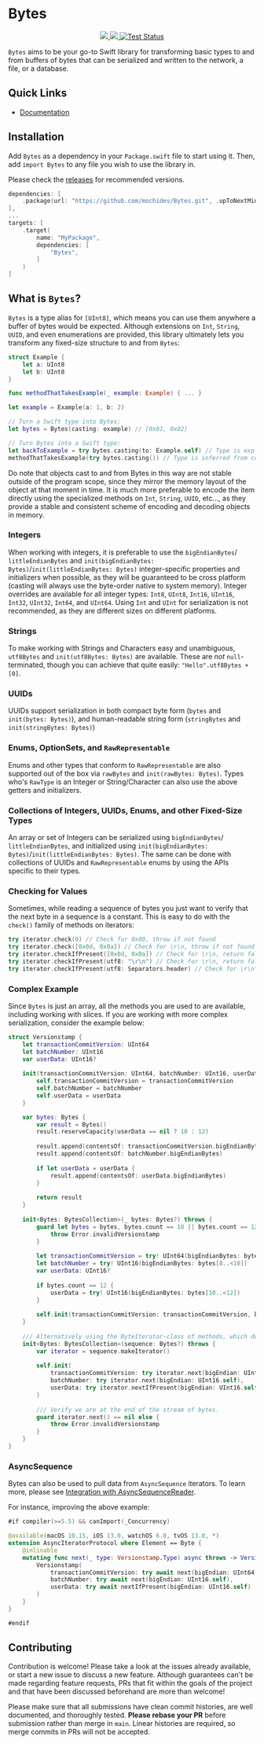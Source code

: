 # Bytes

<p align="center">
    <a href="https://swiftpackageindex.com/mochidev/Bytes">
        <img src="https://img.shields.io/endpoint?url=https%3A%2F%2Fswiftpackageindex.com%2Fapi%2Fpackages%2Fmochidev%2FBytes%2Fbadge%3Ftype%3Dswift-versions" />
    </a>
    <a href="https://swiftpackageindex.com/mochidev/Bytes">
        <img src="https://img.shields.io/endpoint?url=https%3A%2F%2Fswiftpackageindex.com%2Fapi%2Fpackages%2Fmochidev%2FBytes%2Fbadge%3Ftype%3Dplatforms" />
    </a>
    <a href="https://github.com/mochidev/Bytes/actions?query=workflow%3A%22Test+Bytes%22">
        <img src="https://github.com/mochidev/Bytes/workflows/Test%20Bytes/badge.svg" alt="Test Status" />
    </a>
</p>

`Bytes` aims to be your go-to Swift library for transforming basic types to and from buffers of bytes that can be serialized and written to the network, a file, or a database.

## Quick Links

- [Documentation](https://swiftpackageindex.com/mochidev/Bytes/documentation)

## Installation

Add `Bytes` as a dependency in your `Package.swift` file to start using it. Then, add `import Bytes` to any file you wish to use the library in.

Please check the [releases](https://github.com/mochidev/Bytes/releases) for recommended versions.

```swift
dependencies: [
    .package(url: "https://github.com/mochidev/Bytes.git", .upToNextMinor(from: "0.2.2")),
],
...
targets: [
    .target(
        name: "MyPackage",
        dependencies: [
            "Bytes",
        ]
    )
]
```

## What is `Bytes`?

`Bytes` is a type alias for `[UInt8]`, which means you can use them anywhere a buffer of bytes would be expected. Although extensions on `Int`, `String`, `UUID`, and even enumerations are provided, this library ultimately lets you transform any fixed-size structure to and from `Bytes`:

```swift
struct Example {
    let a: UInt8
    let b: UInt8
}

func methodThatTakesExample(_ example: Example) { ... }

let example = Example(a: 1, b: 2)

// Turn a Swift type into Bytes:
let bytes = Bytes(casting: example) // [0x01, 0x02]

// Turn Bytes into a Swift type:
let backToExample = try bytes.casting(to: Example.self) // Type is explicit
methodThatTakesExample(try bytes.casting()) // Type is inferred from context
```

Do note that objects cast to and from Bytes in this way are not stable outside of the program scope, since they mirror the memory layout of the object at that moment in time. It is much more preferable to encode the item directly using the specialized methods on `Int`, `String`, `UUID`, etc…, as they provide a stable and consistent scheme of encoding and decoding objects in memory.

### Integers

When working with integers, it is preferable to use the `bigEndianBytes`/ `littleEndianBytes` and  `init(bigEndianBytes: Bytes)`/`init(littleEndianBytes: Bytes)` integer-specific properties and initializers when possible, as they will be guaranteed to be cross platform (casting will always use the byte-order native to system memory). Integer overrides are available for all integer types: `Int8`, `UInt8`, `Int16`, `UInt16`, `Int32`, `UInt32`, `Int64`, and `UInt64`. Using `Int` and `UInt` for serialization is not recommended, as they are different sizes on different platforms. 

### Strings

To make working with Strings and Characters easy and unambiguous, `utf8Bytes` and `init(utf8Bytes: Bytes)` are available. These are _not_ `null`-terminated, though you can achieve that quite easily: `"Hello".utf8Bytes + [0]`.

### UUIDs

UUIDs support serialization in both compact byte form (`bytes` and `init(bytes: Bytes)`), and human-readable string form (`stringBytes` and `init(stringBytes: Bytes)`)

### Enums, OptionSets, and `RawRepresentable`

Enums and other types that conform to `RawRepresentable` are also supported out of the box via `rawBytes` and `init(rawBytes: Bytes)`. Types who's `RawType` is an Integer or String/Character can also use the above getters and initializers.

### Collections of Integers, UUIDs, Enums, and other Fixed-Size Types

An array or set of Integers can be serialized using `bigEndianBytes`/ `littleEndianBytes`, and initialized using `init(bigEndianBytes: Bytes)`/`init(littleEndianBytes: Bytes)`. The same can be done with collections of UUIDs and `RawRepresentable` enums by using the APIs specific to their types.

### Checking for Values

Sometimes, while reading a sequence of bytes you just want to verify that the next byte in a sequence is a constant. This is easy to do with the `check()` family of methods on iterators:

```swift
try iterator.check(0) // Check for 0x00, throw if not found
try iterator.check([0x0d, 0x0a]) // Check for \r\n, throw if not found
try iterator.checkIfPresent([0x0d, 0x0a]) // Check for \r\n, return false if iterator is finished, throw if not finished and not found
try iterator.checkIfPresent(utf8: "\r\n") // Check for \r\n, return false if iterator is finished, throw if not finished and not found
try iterator.checkIfPresent(utf8: Separators.header) // Check for \r\n\r\n, return false if iterator is finished, throw if not finished and not found
```

### Complex Example

Since `Bytes` is just an array, all the methods you are used to are available, including working with slices. If you are working with more complex serialization, consider the example below:

```swift
struct Versionstamp {
    let transactionCommitVersion: UInt64
    let batchNumber: UInt16
    var userData: UInt16?
    
    init(transactionCommitVersion: UInt64, batchNumber: UInt16, userData: UInt16? = nil) {
        self.transactionCommitVersion = transactionCommitVersion
        self.batchNumber = batchNumber
        self.userData = userData
    }

    var bytes: Bytes {
        var result = Bytes()
        result.reserveCapacity(userData == nil ? 10 : 12)
        
        result.append(contentsOf: transactionCommitVersion.bigEndianBytes)
        result.append(contentsOf: batchNumber.bigEndianBytes)
        
        if let userData = userData {
            result.append(contentsOf: userData.bigEndianBytes)
        }
        
        return result
    }
    
    init<Bytes: BytesCollection>(_ bytes: Bytes?) throws {
        guard let bytes = bytes, bytes.count == 10 || bytes.count == 12 else {
            throw Error.invalidVersionstamp
        }
        
        let transactionCommitVersion = try! UInt64(bigEndianBytes: bytes[0..<8])
        let batchNumber = try! UInt16(bigEndianBytes: bytes[8..<10])
        var userData: UInt16?
        
        if bytes.count == 12 {
            userData = try! UInt16(bigEndianBytes: bytes[10..<12])
        }
        
        self.init(transactionCommitVersion: transactionCommitVersion, batchNumber: batchNumber, userData: userData)
    }
    
    /// Alternatively using the ByteIterator-class of methods, which don't require keeping track of indices since they decode objects in order.
    init<Bytes: BytesCollection>(sequence: Bytes?) throws {
        var iterator = sequence.makeIterator()
                        
        self.init(
            transactionCommitVersion: try iterator.next(bigEndian: UInt64.self),
            batchNumber: try iterator.next(bigEndian: UInt16.self),
            userData: try iterator.nextIfPresent(bigEndian: UInt16.self)
        )
        
        /// Verify we are at the end of the stream of bytes.
        guard iterator.next() == nil else {
            throw Error.invalidVersionstamp
        }
    }
}
```

### AsyncSequence

Bytes can also be used to pull data from `AsyncSequence` iterators. To learn more, please see [Integration with AsyncSequenceReader](https://github.com/mochidev/AsyncSequenceReader#integration-with-bytes).

For instance, improving the above example:
```swift
#if compiler(>=5.5) && canImport(_Concurrency)

@available(macOS 10.15, iOS 13.0, watchOS 6.0, tvOS 13.0, *)
extension AsyncIteratorProtocol where Element == Byte {
    @inlinable
    mutating func next(_ type: Versionstamp.Type) async throws -> Versionstamp {
        Versionstamp(
            transactionCommitVersion: try await next(bigEndian: UInt64.self),
            batchNumber: try await next(bigEndian: UInt16.self),
            userData: try await nextIfPresent(bigEndian: UInt16.self)
        )
    }
}

#endif
```

## Contributing

Contribution is welcome! Please take a look at the issues already available, or start a new issue to discuss a new feature. Although guarantees can't be made regarding feature requests, PRs that fit within the goals of the project and that have been discussed beforehand are more than welcome!

Please make sure that all submissions have clean commit histories, are well documented, and thoroughly tested. **Please rebase your PR** before submission rather than merge in `main`. Linear histories are required, so merge commits in PRs will not be accepted.
